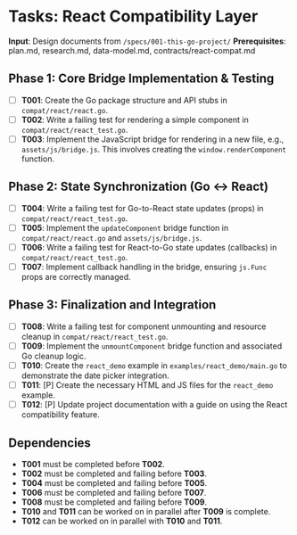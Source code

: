 # Tasks: React Compatibility Layer

**Input**: Design documents from `/specs/001-this-go-project/`
**Prerequisites**: plan.md, research.md, data-model.md, contracts/react-compat.md

## Phase 1: Core Bridge Implementation & Testing

- [ ] **T001**: Create the Go package structure and API stubs in `compat/react/react.go`.
- [ ] **T002**: Write a failing test for rendering a simple component in `compat/react/react_test.go`.
- [ ] **T003**: Implement the JavaScript bridge for rendering in a new file, e.g., `assets/js/bridge.js`. This involves creating the `window.renderComponent` function.

## Phase 2: State Synchronization (Go <-> React)

- [ ] **T004**: Write a failing test for Go-to-React state updates (props) in `compat/react/react_test.go`.
- [ ] **T005**: Implement the `updateComponent` bridge function in `compat/react/react.go` and `assets/js/bridge.js`.
- [ ] **T006**: Write a failing test for React-to-Go state updates (callbacks) in `compat/react/react_test.go`.
- [ ] **T007**: Implement callback handling in the bridge, ensuring `js.Func` props are correctly managed.

## Phase 3: Finalization and Integration

- [ ] **T008**: Write a failing test for component unmounting and resource cleanup in `compat/react/react_test.go`.
- [ ] **T009**: Implement the `unmountComponent` bridge function and associated Go cleanup logic.
- [ ] **T010**: Create the `react_demo` example in `examples/react_demo/main.go` to demonstrate the date picker integration.
- [ ] **T011**: [P] Create the necessary HTML and JS files for the `react_demo` example.
- [ ] **T012**: [P] Update project documentation with a guide on using the React compatibility feature.

## Dependencies
- **T001** must be completed before **T002**.
- **T002** must be completed and failing before **T003**.
- **T004** must be completed and failing before **T005**.
- **T006** must be completed and failing before **T007**.
- **T008** must be completed and failing before **T009**.
- **T010** and **T011** can be worked on in parallel after **T009** is complete.
- **T012** can be worked on in parallel with **T010** and **T011**.
